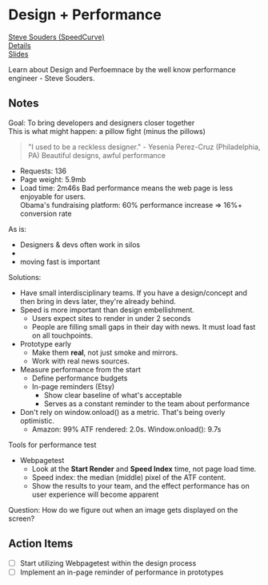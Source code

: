 # Design + Performance
[Steve Souders (SpeedCurve)](https://speedcurve.com/)  
[Details](http://fluentconf.com/javascript-html-2015/public/schedule/detail/42803)     
[Slides](http://cdn.oreillystatic.com/en/assets/1/event/125/Design%20+%20Performance%20Presentation.pdf)  

Learn about Design and Perfoemnace by the well know performance engineer - Steve Souders.

## Notes
Goal: To bring developers and designers closer together  
This is what might happen: a pillow fight (minus the pillows)  
> "I used to be a reckless designer." - Yesenia Perez-Cruz (Philadelphia, PA)
Beautiful designs, awful performance
* Requests: 136
* Page weight: 5.9mb
* Load time: 2m46s
Bad performance means the web page is less enjoyable for users.  
Obama's fundraising platform: 60% performance increase => 16%+ conversion rate  

As is:
* Designers & devs often work in silos
* 
* moving fast is important

Solutions:
* Have small interdisciplinary teams.
  If you have a design/concept and then bring in devs later, they're already behind.
* Speed is more important than design embellishment.
    * Users expect sites to render in under 2 seconds
    * People are filling small gaps in their day with news. It must load fast on all touchpoints.
* Prototype early
    * Make them **real**, not just smoke and mirrors.
    * Work with real news sources.
* Measure performance from the start
    * Define performance budgets
    * In-page reminders (Etsy)
        * Show clear baseline of what's acceptable
        * Serves as a constant reminder to the team about performance
* Don't rely on window.onload() as a metric. That's being overly optimistic.
    * Amazon: 99% ATF rendered: 2.0s. Window.onload(): 9.7s

Tools for performance test
* Webpagetest
    * Look at the **Start Render** and **Speed Index** time, not page load time.
    * Speed index: the median (middle) pixel of the ATF content.
    * Show the results to your team, and the effect performance has on user experience will become apparent

Question: How do we figure out when an image gets displayed on the screen?


## Action Items
* [ ] Start utilizing Webpagetest within the design process
* [ ] Implement an in-page reminder of performance in prototypes
